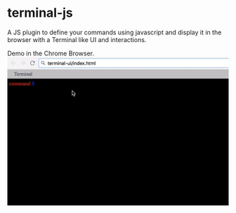 # terminal-js
A JS plugin to define your commands using javascript and display it in the browser with a Terminal like UI and interactions.

Demo in the Chrome Browser.
![TerminalJS Demo](https://raw.githubusercontent.com/Rahul-Sagore/terminal-js/master/assets/media/terminalJS-demo.gif)

